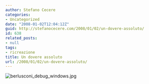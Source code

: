 ```yaml
---
author: Stefano Cecere
categories:
- Uncategorized
date: "2008-01-02T12:04:12Z"
guid: http://stefanocecere.com/2008/01/02/un-dovere-assoluto/
id: 638
related_posts:
- null
tags:
- ricreazione
title: Un dovere assoluto
url: /2008/01/02/un-dovere-assoluto/
---
```


![berlusconi_debug_windows.jpg](http://stefanocecere.com/wp-content/uploads/sites/3/2008/01/berlusconi_debug_windows.jpg)